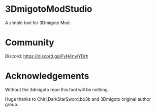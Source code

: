 # 3DmigotoModStudio

A simple tool for 3Dmigoto Mod.

# Community

Discord: https://discord.gg/FyH4nwYDrh

# Acknowledgements
Without the 3dmigoto repo this tool will be nothing. 

Huge thanks to Chiri,DarkStarSword,bo3b and 3Dmigoto original author group.
